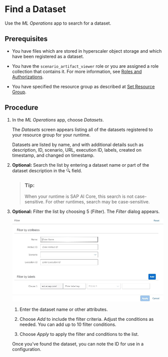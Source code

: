 <!-- loiode82cedb8c3f4326b1929ed12b407822 -->

<link rel="stylesheet" type="text/css" href="css/sap-icons.css"/>

# Find a Dataset

Use the *ML Operations* app to search for a dataset.



<a name="loiode82cedb8c3f4326b1929ed12b407822__prereq_u5h_c2d_5xb"/>

## Prerequisites

-   You have files which are stored in hyperscaler object storage and which have been registered as a dataset.

-   You have the `scenario_artifact_viewer` role or you are assigned a role collection that contains it. For more information, see [Roles and Authorizations](https://help.sap.com/docs/ai-launchpad/sap-ai-launchpad/roles-and-authorizations).

-   You have specified the resource group as described at [Set Resource Group](https://help.sap.com/docs/AI_LAUNCHPAD/92d77f26188e4582897b9106b9cb72e0/0c077289f29d4147921fb07ab0f68b7f.html).




<a name="loiode82cedb8c3f4326b1929ed12b407822__steps_zbh_d2d_5xb"/>

## Procedure

1.  In the *ML Operations* app, choose *Datasets*.

    The *Datasets* screen appears listing all of the datasets registered to your resource group for your runtime.

    Datasets are listed by name, and with additional details such as description, ID, scenario, URL, execution ID, labels, created on timestamp, and changed on timestamp.

2.  **Optional:** Search the list by entering a dataset name or part of the dataset description in the :mag: field.

    > ### Tip:  
    > When your runtime is SAP AI Core, this search is not case-sensitive. For other runtimes, search may be case-sensitive.

3.  **Optional:** Filter the list by choosing <span class="SAP-icons-V5"></span> \(Filter\). The *Filter* dialog appears.

    ![Filter options and conditions.](images/Image_AIL_Dataset_2_4e6c2e9.jpg)

    1.  Enter the dataset name or other attributes.

    2.  Choose *Add* to include the filter criteria. Adjust the conditions as needed. You can add up to 10 filter conditions.

    3.  Choose *Apply* to apply the filter and conditions to the list.


    Once you've found the dataset, you can note the ID for use in a configuration.


